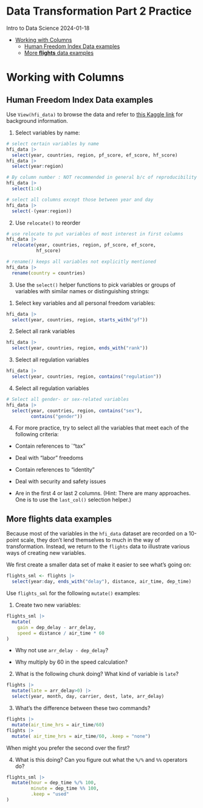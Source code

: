 # Data Transformation Part 2 Practice
Intro to Data Science
2024-01-18

- [Working with Columns](#working-with-columns)
  - [Human Freedom Index Data
    examples](#human-freedom-index-data-examples)
  - [More **flights** data examples](#more-flights-data-examples)

# Working with Columns

## Human Freedom Index Data examples

Use `View(hfi_data)` to browse the data and refer to [this Kaggle
link](https://www.kaggle.com/gsutters/the-human-freedom-index) for
background information.

1)  Select variables by name:

``` r
# select certain variables by name
hfi_data |> 
  select(year, countries, region, pf_score, ef_score, hf_score)
hfi_data |> 
  select(year:region)

# By column number : NOT recommended in general b/c of reproducibility problems
hfi_data |> 
  select(1:4)

# select all columns except those between year and day
hfi_data |> 
  select(-(year:region))
```

2)  Use `relocate()` to reorder

``` r
# use relocate to put variables of most interest in first columns
hfi_data |> 
  relocate(year, countries, region, pf_score, ef_score,
           hf_score)

# rename() keeps all variables not explicitly mentioned 
hfi_data |> 
  rename(country = countries)
```

3)  Use the `select()` helper functions to pick variables or groups of
    variables with similar names or distinguishing strings:

<!-- -->

1)  Select key variables and all personal freedom variables:

``` r
hfi_data |> 
  select(year, countries, region, starts_with("pf"))
```

2)  Select all rank variables

``` r
hfi_data |> 
  select(year, countries, region, ends_with("rank"))
```

3)  Select all regulation variables

``` r
hfi_data |> 
  select(year, countries, region, contains("regulation"))
```

4)  Select all regulation variables

``` r
# Select all gender- or sex-related variables
hfi_data |> 
  select(year, countries, region, contains("sex"),
         contains("gender"))
```

4)  For more practice, try to select all the variables that meet each of
    the following criteria:

- Contain references to \`“tax”  

<!-- -->

- Deal with “labor” freedoms  

<!-- -->

- Contain references to “identity”  

<!-- -->

- Deal with security and safety issues

<!-- -->

- Are in the first 4 or last 2 columns. (Hint: There are many
  approaches. One is to use the `last_col()` selection helper.)

## More **flights** data examples

Because most of the variables in the `hfi_data` dataset are recorded on
a 10-point scale, they don’t lend themselves to much in the way of
transformation. Instead, we return to the `flights` data to illustrate
various ways of creating new variables.

We first create a smaller data set of make it easier to see what’s going
on:

``` r
flights_sml <- flights |> 
  select(year:day, ends_with("delay"), distance, air_time, dep_time)
```

Use `flights_sml` for the following `mutate()` examples:

1)  Create two new variables:

``` r
flights_sml |> 
  mutate(
    gain = dep_delay - arr_delay,
    speed = distance / air_time * 60
)
```

- Why not use `arr_delay - dep_delay`?

- Why multiply by 60 in the speed calculation?

2)  What is the following chunk doing? What kind of variable is `late`?

``` r
flights |> 
  mutate(late = arr_delay>0) |> 
  select(year, month, day, carrier, dest, late, arr_delay)
```

3)  What’s the difference between these two commands?

``` r
flights |> 
  mutate(air_time_hrs = air_time/60)
flights |> 
  mutate( air_time_hrs = air_time/60, .keep = "none")
```

When might you prefer the second over the first?

4)  What is this doing? Can you figure out what the `%/%` and `%%`
    operators do?

``` r
flights_sml |> 
  mutate(hour = dep_time %/% 100, 
         minute = dep_time %% 100,
         .keep = "used"
)
```
